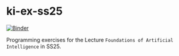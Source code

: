 # ki-ex-ss25

[![Binder](https://binder.intel4coro.de/badge_logo.svg)](https://binder.intel4coro.de/v2/gh/yxzhan/ki-ex-ss25/main?labpath=05-csp.ipynb)

Programming exercises for the Lecture `Foundations of Artificial Intelligence` in SS25.
